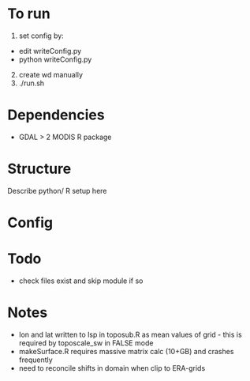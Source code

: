 # To run
1. set config by:
- edit writeConfig.py
- python writeConfig.py

2. create wd manually
3. ./run.sh

# Dependencies

- GDAL > 2 MODIS R package

# Structure
Describe python/ R setup here

# Config  

# Todo
- check files exist and skip module if so

# Notes

- lon and lat written to lsp in toposub.R as mean values of grid - this is required by toposcale_sw in FALSE mode
- makeSurface.R requires massive matrix calc (10+GB) and crashes frequently
- need to reconcile shifts in domain when clip to ERA-grids

